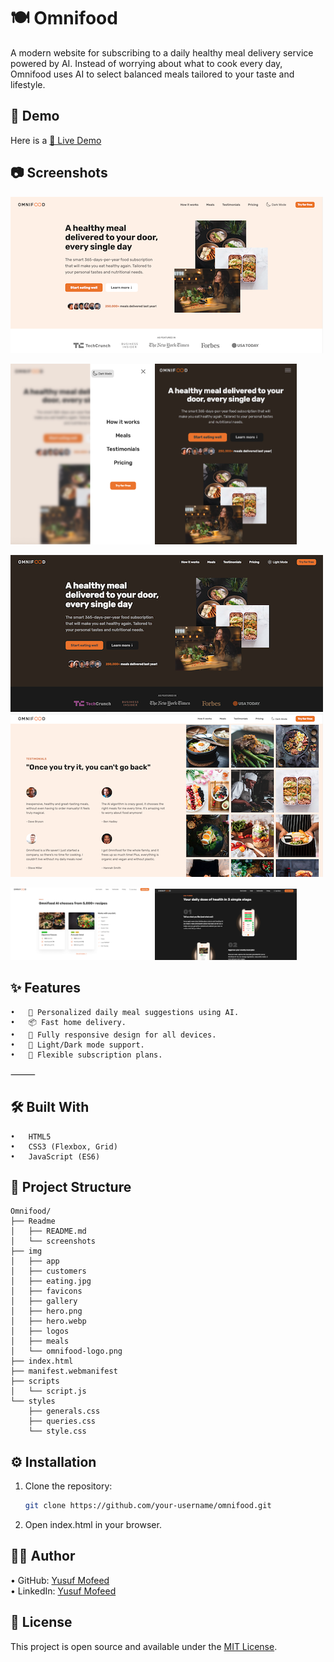 # 🍽️ Omnifood

A modern website for subscribing to a daily healthy meal delivery service powered by AI.
Instead of worrying about what to cook every day, Omnifood uses AI to select balanced meals tailored to your taste and lifestyle.

## 🚀 Demo

Here is a [🔗 Live Demo](github.com/YusufMofeed/Omnifood)

## 📷 Screenshots

![Browser version, Light mode](screenshots/Screenshot-9.png)

<p align="left">
  <img src="screenshots/Screenshot-3.png" alt="Mobile version, side menu" width="45%">
  <img src="screenshots/Screenshot-5.png" alt="Mobile version, dark mode" width="45%">
</p>

![Browser version, Dark mode](screenshots/Screenshot-1.png)
![Browser version, Light mode](screenshots/Screenshot-8.png)

<p align="left">
  <img src="screenshots/Screenshot-7.png" alt="Mobile version, side menu" width="45%">
  <img src="screenshots/Screenshot-6.png" alt="Mobile version, dark mode" width="45%">
</p>

## ✨ Features

    •	🍱 Personalized daily meal suggestions using AI.
    •	📦 Fast home delivery.
    •	📱 Fully responsive design for all devices.
    •	🌙 Light/Dark mode support.
    •	🛒 Flexible subscription plans.

⸻

## 🛠️ Built With

    •	HTML5
    •	CSS3 (Flexbox, Grid)
    •	JavaScript (ES6)

## 📂 Project Structure

```
Omnifood/
├── Readme
│   ├── README.md
│   └── screenshots
├── img
│   ├── app
│   ├── customers
│   ├── eating.jpg
│   ├── favicons
│   ├── gallery
│   ├── hero.png
│   ├── hero.webp
│   ├── logos
│   ├── meals
│   └── omnifood-logo.png
├── index.html
├── manifest.webmanifest
├── scripts
│   └── script.js
└── styles
    ├── generals.css
    ├── queries.css
    └── style.css

```

## ⚙️ Installation

1. Clone the repository:

   ```bash
   git clone https://github.com/your-username/omnifood.git
   ```

2. ⁠Open index.html in your browser.

## 👨‍💻 Author

• GitHub: [Yusuf Mofeed](https://github.com/YusufMofeed)<br/>
• LinkedIn: [Yusuf Mofeed](https://www.linkedin.com/in/yusuf-mofeed-14941a379)

## 📜 License

This project is open source and available under the [MIT License](https://opensource.org/licenses/MIT).
